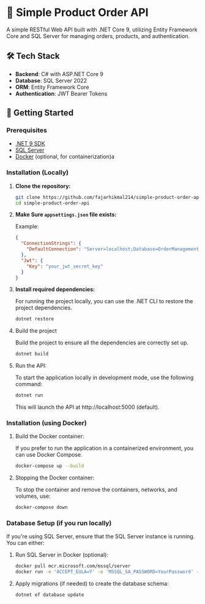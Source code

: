 # 🧾 Simple Product Order API

A simple RESTful Web API built with .NET Core 9, utilizing Entity Framework Core and SQL Server for managing orders, products, and authentication.

## 🛠️ Tech Stack

- **Backend**: C# with ASP.NET Core 9
- **Database**: SQL Server 2022
- **ORM**: Entity Framework Core
- **Authentication**: JWT Bearer Tokens

## 🚀 Getting Started

### Prerequisites

- [.NET 9 SDK](https://dotnet.microsoft.com/en-us/download/dotnet/9.0)
- [SQL Server](https://www.microsoft.com/en-us/sql-server/sql-server-downloads)
- [Docker](https://www.docker.com/) (optional, for containerization)a

### Installation (Locally)

1. **Clone the repository:**

   ```bash
   git clone https://github.com/fajarhikmal214/simple-product-order-api.git
   cd simple-product-order-api
   ```

2. **Make Sure `appsettings.json` file exists:**

   Example:
   ```json
   {
     "ConnectionStrings": {
       "DefaultConnection": "Server=localhost;Database=OrderManagementDb;User Id=sa;Password=yourStrongPassword;"
     },
     "Jwt": {
       "Key": "your_jwt_secret_key"
     }
   }
   ```

3. **Install required dependencies:**

   For running the project locally, you can use the .NET CLI to restore the project dependencies.
    
   ```bash
   dotnet restore
   ```

4. Build the project

   Build the project to ensure all the dependencies are correctly set up.

   ```bash
   dotnet build
   ```

5. Run the API:

   To start the application locally in development mode, use the following command:

   ```bash
   dotnet run
   ```

   This will launch the API at http://localhost:5000 (default).

### Installation (using Docker)

1. Build the Docker container:

   If you prefer to run the application in a containerized environment, you can use Docker Compose.

   ```bash
   docker-compose up --build
   ```
   
2. Stopping the Docker container:

   To stop the container and remove the containers, networks, and volumes, use:

   ```bash
   docker-compose down
   ```

### Database Setup (if you run locally)

If you're using SQL Server, ensure that the SQL Server instance is running. You can either:

1. Run SQL Server in Docker (optional):

   ```bash
   docker pull mcr.microsoft.com/mssql/server
   docker run -e 'ACCEPT_EULA=Y' -e 'MSSQL_SA_PASSWORD=YourPassword' -p 1433:1433 -d mcr.microsoft.com/mssql/server
   ```
   
2. Apply migrations (if needed) to create the database schema:

   ```bash
   dotnet ef database update
   ```
